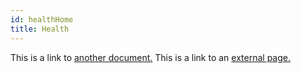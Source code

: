 ```yaml
---
id: healthHome
title: Health
---
```


This is a link to [another document.](templates/mdx.md) This is a link to an [external page.](http://www.example.com/)
